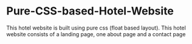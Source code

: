 # Pure-CSS-based-Hotel-Website
This hotel website is built using pure css (float based layout). This hotel website consists of a landing page, one about page and a contact page
